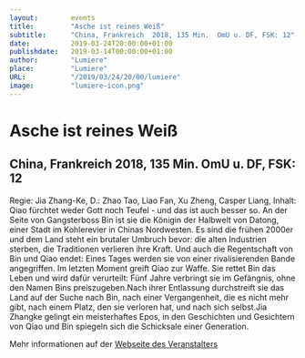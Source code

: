 ```yaml
---
layout:        events
title:         "Asche ist reines Weiß"
subtitle:      "China, Frankreich  2018, 135 Min.  OmU u. DF, FSK: 12"
date:          2019-03-24T20:00:00+01:00
publishdate:   2019-03-14T00:00:00+01:00
author:        "Lumiere"
place:         "Lumiere"
URL:           "/2019/03/24/20/00/lumiere"
image:         "lumiere-icon.png"
---
```


Asche ist reines Weiß
===========

China, Frankreich  2018, 135 Min.  OmU u. DF, FSK: 12
-----------

Regie: Jia Zhang-Ke, D.: Zhao Tao, Liao Fan, Xu Zheng, Casper Liang, Inhalt: Qiao fürchtet weder Gott noch Teufel - und das ist auch besser so. An der Seite von Gangsterboss Bin ist sie die Königin der Halbwelt von Datong, einer Stadt im Kohlerevier in Chinas Nordwesten. Es sind die frühen 2000er und dem Land steht ein brutaler Umbruch bevor: die alten Industrien sterben, die Traditionen verlieren ihre Kraft. Und auch die Regentschaft von Bin und Qiao endet: Eines Tages werden sie von einer rivalisierenden Bande angegriffen. Im letzten Moment greift Qiao zur Waffe. Sie rettet Bin das Leben und wird dafür verurteilt: Fünf Jahre verbringt sie im Gefängnis, ohne den Namen Bins preiszugeben.Nach ihrer Entlassung durchstreift sie das Land auf der Suche nach Bin, nach einer Vergangenheit, die es nicht mehr gibt, nach einem Platz, den sie verloren hat, und nach sich selbst.Jia Zhangke gelingt ein meisterhaftes Epos, in den Geschichten und Gesichtern von Qiao und Bin spiegeln sich die Schicksale einer Generation.

Mehr informationen auf der [Webseite des Veranstalters](http://www.lumiere.de/19/03/asche.htm)
